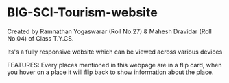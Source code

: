 # BIG-SCI-Tourism-website
Created by Ramnathan Yogaswarar (Roll No.27) &amp; Mahesh Dravidar (Roll No.04) of Class T.Y.CS. 




Its's a fully responsive website which can be viewed across various devices  






FEATURES: Every places mentioned in this webpage are in a flip card, when you hover on a place it will flip back to show information about the place.
